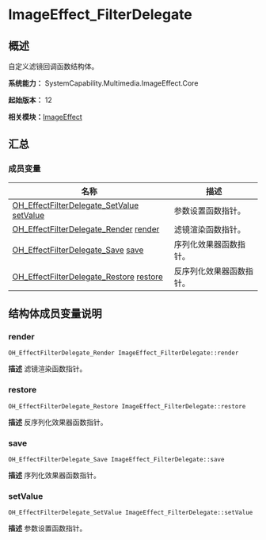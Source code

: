 # ImageEffect_FilterDelegate


## 概述

自定义滤镜回调函数结构体。

**系统能力：** SystemCapability.Multimedia.ImageEffect.Core

**起始版本：** 12

**相关模块：**[ImageEffect](_image_effect.md)


## 汇总


### 成员变量

| 名称 | 描述 | 
| -------- | -------- |
| [OH_EffectFilterDelegate_SetValue](_image_effect.md#oh_effectfilterdelegate_setvalue) [setValue](#setvalue) | 参数设置函数指针。  | 
| [OH_EffectFilterDelegate_Render](_image_effect.md#oh_effectfilterdelegate_render) [render](#render) | 滤镜渲染函数指针。  | 
| [OH_EffectFilterDelegate_Save](_image_effect.md#oh_effectfilterdelegate_save) [save](#save) | 序列化效果器函数指针。  | 
| [OH_EffectFilterDelegate_Restore](_image_effect.md#oh_effectfilterdelegate_restore) [restore](#restore) | 反序列化效果器函数指针。  | 


## 结构体成员变量说明


### render

```
OH_EffectFilterDelegate_Render ImageEffect_FilterDelegate::render
```
**描述**
滤镜渲染函数指针。


### restore

```
OH_EffectFilterDelegate_Restore ImageEffect_FilterDelegate::restore
```
**描述**
反序列化效果器函数指针。


### save

```
OH_EffectFilterDelegate_Save ImageEffect_FilterDelegate::save
```
**描述**
序列化效果器函数指针。


### setValue

```
OH_EffectFilterDelegate_SetValue ImageEffect_FilterDelegate::setValue
```
**描述**
参数设置函数指针。
